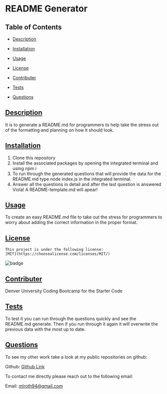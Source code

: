# README Generator

## Table of Contents

* [Description](#description)

* [Installation](#installation)

* [Usage](#usage)

* [License](#license)

* [Contributer](#contributer)

* [Tests](#tests)

* [Questions](#questions)
 
 ## [Description](#table-of-contents)
 It is to generate a README.md for programmers to help take the stress out of the formatting and planning on how it should look. 

 ## [Installation](#table-of-contents)
 1. Clone this repository 
 2. Install the associated packages by opening the integrated terminal and using npm i 
 3. To run through the generated questions that will provide the data for the README.md type node index.js in the integrated terminal. 
 4. Answer all the questions in detail and after the last question is answered Viola! A README-template.md will apear!

 ## [Usage](#table-of-contents)
 To create an easy README.md file to take out the stress for programmers to worry about adding the correct information in the proper format.

 ## [License](#table-of-contents) 
    This project is under the following license: 
    [MIT](https://choosealicense.com/licenses/MIT/)
 ![badge](https://img.shields.io/badge/license-MIT-blue )

 ## [Contributer](#table-of-contents)
 Denver University Coding Bootcamp for the Starter Code

 ## [Tests](#table-of-contents)
 To test it you can run through the questions quickly and see the README.md generate. Then if you run through it again it will overwrite the previous data with the most up to date.

 ## [Questions](#table-of-contents)

 To see my other work take a look at my public repositories on github:

 Github: [Github Link](https://github.com/moyuh)


 To contact me directly please reach out to the following email:

 Email: [mlroth94@gmail.com](mailto:mlroth94@gmail.com)

